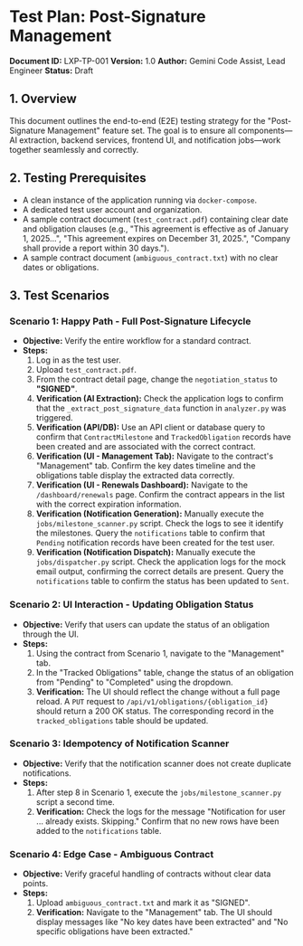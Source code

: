 # Test Plan: Post-Signature Management

**Document ID:** LXP-TP-001
**Version:** 1.0
**Author:** Gemini Code Assist, Lead Engineer
**Status:** Draft

## 1. Overview

This document outlines the end-to-end (E2E) testing strategy for the "Post-Signature Management" feature set. The goal is to ensure all components—AI extraction, backend services, frontend UI, and notification jobs—work together seamlessly and correctly.

## 2. Testing Prerequisites

*   A clean instance of the application running via `docker-compose`.
*   A dedicated test user account and organization.
*   A sample contract document (`test_contract.pdf`) containing clear date and obligation clauses (e.g., "This agreement is effective as of January 1, 2025...", "This agreement expires on December 31, 2025.", "Company shall provide a report within 30 days.").
*   A sample contract document (`ambiguous_contract.txt`) with no clear dates or obligations.

## 3. Test Scenarios

### Scenario 1: Happy Path - Full Post-Signature Lifecycle

*   **Objective:** Verify the entire workflow for a standard contract.
*   **Steps:**
    1.  Log in as the test user.
    2.  Upload `test_contract.pdf`.
    3.  From the contract detail page, change the `negotiation_status` to **"SIGNED"**.
    4.  **Verification (AI Extraction):** Check the application logs to confirm that the `_extract_post_signature_data` function in `analyzer.py` was triggered.
    5.  **Verification (API/DB):** Use an API client or database query to confirm that `ContractMilestone` and `TrackedObligation` records have been created and are associated with the correct contract.
    6.  **Verification (UI - Management Tab):** Navigate to the contract's "Management" tab. Confirm the key dates timeline and the obligations table display the extracted data correctly.
    7.  **Verification (UI - Renewals Dashboard):** Navigate to the `/dashboard/renewals` page. Confirm the contract appears in the list with the correct expiration information.
    8.  **Verification (Notification Generation):** Manually execute the `jobs/milestone_scanner.py` script. Check the logs to see it identify the milestones. Query the `notifications` table to confirm that `Pending` notification records have been created for the test user.
    9.  **Verification (Notification Dispatch):** Manually execute the `jobs/dispatcher.py` script. Check the application logs for the mock email output, confirming the correct details are present. Query the `notifications` table to confirm the status has been updated to `Sent`.

### Scenario 2: UI Interaction - Updating Obligation Status

*   **Objective:** Verify that users can update the status of an obligation through the UI.
*   **Steps:**
    1.  Using the contract from Scenario 1, navigate to the "Management" tab.
    2.  In the "Tracked Obligations" table, change the status of an obligation from "Pending" to "Completed" using the dropdown.
    3.  **Verification:** The UI should reflect the change without a full page reload. A `PUT` request to `/api/v1/obligations/{obligation_id}` should return a 200 OK status. The corresponding record in the `tracked_obligations` table should be updated.

### Scenario 3: Idempotency of Notification Scanner

*   **Objective:** Verify that the notification scanner does not create duplicate notifications.
*   **Steps:**
    1.  After step 8 in Scenario 1, execute the `jobs/milestone_scanner.py` script a second time.
    2.  **Verification:** Check the logs for the message "Notification for user ... already exists. Skipping." Confirm that no new rows have been added to the `notifications` table.

### Scenario 4: Edge Case - Ambiguous Contract

*   **Objective:** Verify graceful handling of contracts without clear data points.
*   **Steps:**
    1.  Upload `ambiguous_contract.txt` and mark it as "SIGNED".
    2.  **Verification:** Navigate to the "Management" tab. The UI should display messages like "No key dates have been extracted" and "No specific obligations have been extracted."